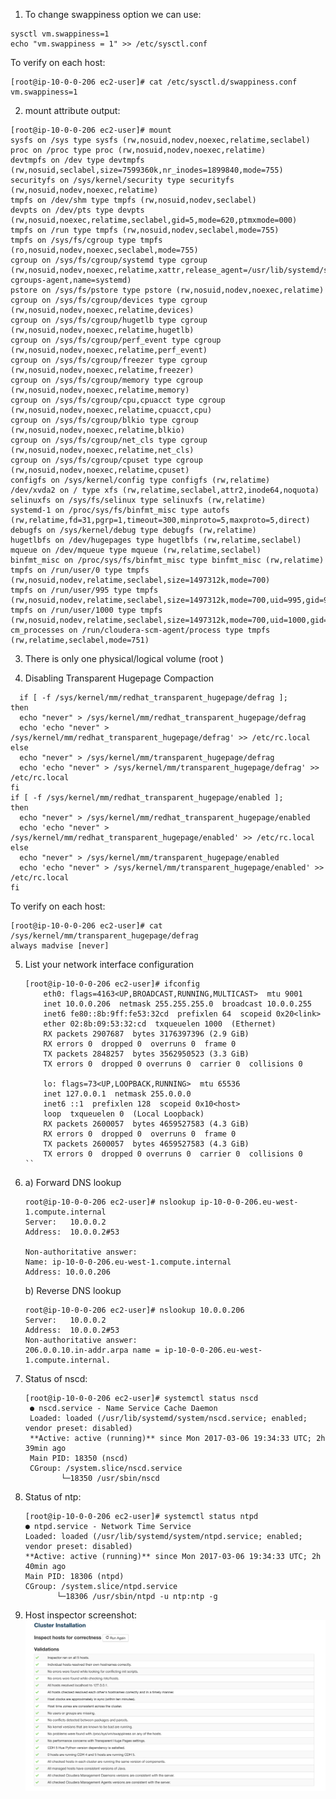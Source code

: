 1. To change swappiness option we can use:

  ```
  sysctl vm.swappiness=1
  echo "vm.swappiness = 1" >> /etc/sysctl.conf
  ```
  To verify on each host:
  ```
  [root@ip-10-0-0-206 ec2-user]# cat /etc/sysctl.d/swappiness.conf
  vm.swappiness=1
  ```

2. mount attribute output:
  ```
  [root@ip-10-0-0-206 ec2-user]# mount
  sysfs on /sys type sysfs (rw,nosuid,nodev,noexec,relatime,seclabel)
  proc on /proc type proc (rw,nosuid,nodev,noexec,relatime)
  devtmpfs on /dev type devtmpfs (rw,nosuid,seclabel,size=7599360k,nr_inodes=1899840,mode=755)
  securityfs on /sys/kernel/security type securityfs (rw,nosuid,nodev,noexec,relatime)
  tmpfs on /dev/shm type tmpfs (rw,nosuid,nodev,seclabel)
  devpts on /dev/pts type devpts (rw,nosuid,noexec,relatime,seclabel,gid=5,mode=620,ptmxmode=000)
  tmpfs on /run type tmpfs (rw,nosuid,nodev,seclabel,mode=755)
  tmpfs on /sys/fs/cgroup type tmpfs (ro,nosuid,nodev,noexec,seclabel,mode=755)
  cgroup on /sys/fs/cgroup/systemd type cgroup (rw,nosuid,nodev,noexec,relatime,xattr,release_agent=/usr/lib/systemd/systemd-cgroups-agent,name=systemd)
  pstore on /sys/fs/pstore type pstore (rw,nosuid,nodev,noexec,relatime)
  cgroup on /sys/fs/cgroup/devices type cgroup (rw,nosuid,nodev,noexec,relatime,devices)
  cgroup on /sys/fs/cgroup/hugetlb type cgroup (rw,nosuid,nodev,noexec,relatime,hugetlb)
  cgroup on /sys/fs/cgroup/perf_event type cgroup (rw,nosuid,nodev,noexec,relatime,perf_event)
  cgroup on /sys/fs/cgroup/freezer type cgroup (rw,nosuid,nodev,noexec,relatime,freezer)
  cgroup on /sys/fs/cgroup/memory type cgroup (rw,nosuid,nodev,noexec,relatime,memory)
  cgroup on /sys/fs/cgroup/cpu,cpuacct type cgroup (rw,nosuid,nodev,noexec,relatime,cpuacct,cpu)
  cgroup on /sys/fs/cgroup/blkio type cgroup (rw,nosuid,nodev,noexec,relatime,blkio)
  cgroup on /sys/fs/cgroup/net_cls type cgroup (rw,nosuid,nodev,noexec,relatime,net_cls)
  cgroup on /sys/fs/cgroup/cpuset type cgroup (rw,nosuid,nodev,noexec,relatime,cpuset)
  configfs on /sys/kernel/config type configfs (rw,relatime)
  /dev/xvda2 on / type xfs (rw,relatime,seclabel,attr2,inode64,noquota)
  selinuxfs on /sys/fs/selinux type selinuxfs (rw,relatime)
  systemd-1 on /proc/sys/fs/binfmt_misc type autofs (rw,relatime,fd=31,pgrp=1,timeout=300,minproto=5,maxproto=5,direct)
  debugfs on /sys/kernel/debug type debugfs (rw,relatime)
  hugetlbfs on /dev/hugepages type hugetlbfs (rw,relatime,seclabel)
  mqueue on /dev/mqueue type mqueue (rw,relatime,seclabel)
  binfmt_misc on /proc/sys/fs/binfmt_misc type binfmt_misc (rw,relatime)
  tmpfs on /run/user/0 type tmpfs (rw,nosuid,nodev,relatime,seclabel,size=1497312k,mode=700)
  tmpfs on /run/user/995 type tmpfs (rw,nosuid,nodev,relatime,seclabel,size=1497312k,mode=700,uid=995,gid=992)
  tmpfs on /run/user/1000 type tmpfs (rw,nosuid,nodev,relatime,seclabel,size=1497312k,mode=700,uid=1000,gid=1000)
  cm_processes on /run/cloudera-scm-agent/process type tmpfs (rw,relatime,seclabel,mode=751)
  ```

3. There is only one physical/logical volume (root )

4. Disabling Transparent Hugepage Compaction

  ```
    if [ -f /sys/kernel/mm/redhat_transparent_hugepage/defrag ];
  then
    echo "never" > /sys/kernel/mm/redhat_transparent_hugepage/defrag
    echo 'echo "never" > /sys/kernel/mm/redhat_transparent_hugepage/defrag' >> /etc/rc.local
  else
    echo "never" > /sys/kernel/mm/transparent_hugepage/defrag
    echo 'echo "never" > /sys/kernel/mm/transparent_hugepage/defrag' >> /etc/rc.local
  fi
  if [ -f /sys/kernel/mm/redhat_transparent_hugepage/enabled ];
  then
    echo "never" > /sys/kernel/mm/redhat_transparent_hugepage/enabled
    echo 'echo "never" > /sys/kernel/mm/redhat_transparent_hugepage/enabled' >> /etc/rc.local
  else
    echo "never" > /sys/kernel/mm/transparent_hugepage/enabled
    echo 'echo "never" > /sys/kernel/mm/transparent_hugepage/enabled' >> /etc/rc.local
  fi
  ```
  To verify on each host:
  ```
  [root@ip-10-0-0-206 ec2-user]# cat /sys/kernel/mm/transparent_hugepage/defrag
  always madvise [never]
  ```
5. List your network interface configuration
    ```
    [root@ip-10-0-0-206 ec2-user]# ifconfig
        eth0: flags=4163<UP,BROADCAST,RUNNING,MULTICAST>  mtu 9001
        inet 10.0.0.206  netmask 255.255.255.0  broadcast 10.0.0.255
        inet6 fe80::8b:9ff:fe53:32cd  prefixlen 64  scopeid 0x20<link>
        ether 02:8b:09:53:32:cd  txqueuelen 1000  (Ethernet)
        RX packets 2907687  bytes 3176397396 (2.9 GiB)
        RX errors 0  dropped 0  overruns 0  frame 0
        TX packets 2848257  bytes 3562950523 (3.3 GiB)
        TX errors 0  dropped 0 overruns 0  carrier 0  collisions 0

        lo: flags=73<UP,LOOPBACK,RUNNING>  mtu 65536
        inet 127.0.0.1  netmask 255.0.0.0
        inet6 ::1  prefixlen 128  scopeid 0x10<host>
        loop  txqueuelen 0  (Local Loopback)
        RX packets 2600057  bytes 4659527583 (4.3 GiB)
        RX errors 0  dropped 0  overruns 0  frame 0
        TX packets 2600057  bytes 4659527583 (4.3 GiB)
        TX errors 0  dropped 0 overruns 0  carrier 0  collisions 0
    ``

6. a) Forward DNS lookup
      ```
      root@ip-10-0-0-206 ec2-user]# nslookup ip-10-0-0-206.eu-west-1.compute.internal
      Server:   10.0.0.2
      Address:  10.0.0.2#53

      Non-authoritative answer:
      Name: ip-10-0-0-206.eu-west-1.compute.internal
      Address: 10.0.0.206
      ```
    b) Reverse DNS lookup
      ```
      root@ip-10-0-0-206 ec2-user]# nslookup 10.0.0.206
      Server:   10.0.0.2
      Address:  10.0.0.2#53
      Non-authoritative answer:
      206.0.0.10.in-addr.arpa name = ip-10-0-0-206.eu-west-1.compute.internal.
      ```
7. Status of nscd:
   ```
   [root@ip-10-0-0-206 ec2-user]# systemctl status nscd
    ● nscd.service - Name Service Cache Daemon
    Loaded: loaded (/usr/lib/systemd/system/nscd.service; enabled; vendor preset: disabled)
    **Active: active (running)** since Mon 2017-03-06 19:34:33 UTC; 2h 39min ago
    Main PID: 18350 (nscd)
    CGroup: /system.slice/nscd.service
           └─18350 /usr/sbin/nscd
    ```
    
8. Status of ntp:
    ```
   [root@ip-10-0-0-206 ec2-user]# systemctl status ntpd
    ● ntpd.service - Network Time Service
    Loaded: loaded (/usr/lib/systemd/system/ntpd.service; enabled; vendor preset: disabled)
    **Active: active (running)** since Mon 2017-03-06 19:34:33 UTC; 2h 40min ago
    Main PID: 18306 (ntpd)
    CGroup: /system.slice/ntpd.service
           └─18306 /usr/sbin/ntpd -u ntp:ntp -g
   ```

9. Host inspector screenshot:
   ![AWS Nodes](https://github.com/andrzej-jedrzejewski/SEBC/blob/master/installation/png/host_inspector.png)

